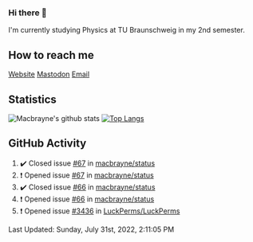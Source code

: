 ### Hi there 👋
I'm currently studying Physics at TU Braunschweig in my 2nd semester.

## How to reach me
[Website](https://macbrayne.de)
[Mastodon](https://norden.social/@florentin)
[Email](mailto:hello@macbrayne.de)

## Statistics
![Macbrayne's github stats](https://github-readme-stats.vercel.app/api?username=macbrayne&count_private=true&show_icons=true&hide_rank=true&custom_title=macbrayne's%20GitHub%20Stats)
[![Top Langs](https://github-readme-stats.vercel.app/api/top-langs/?username=macbrayne&exclude_repo=liftron&layout=compact)](https://github.com/anuraghazra/github-readme-stats)
## GitHub Activity

<!--RECENT_ACTIVITY:start-->
1. ✔️ Closed issue [#67](https://github.com/macbrayne/status/issues/67) in [macbrayne/status](https://github.com/macbrayne/status)
2. ❗️ Opened issue [#67](https://github.com/macbrayne/status/issues/67) in [macbrayne/status](https://github.com/macbrayne/status)
3. ✔️ Closed issue [#66](https://github.com/macbrayne/status/issues/66) in [macbrayne/status](https://github.com/macbrayne/status)
4. ❗️ Opened issue [#66](https://github.com/macbrayne/status/issues/66) in [macbrayne/status](https://github.com/macbrayne/status)
5. ❗️ Opened issue [#3436](https://github.com/LuckPerms/LuckPerms/issues/3436) in [LuckPerms/LuckPerms](https://github.com/LuckPerms/LuckPerms)
<!--RECENT_ACTIVITY:end-->

<!--RECENT_ACTIVITY:last_update-->
Last Updated: Sunday, July 31st, 2022, 2:11:05 PM
<!--RECENT_ACTIVITY:last_update_end-->


<!--
**macbrayne/macbrayne** is a ✨ _special_ ✨ repository because its `README.md` (this file) appears on your GitHub profile.

Here are some ideas to get you started:

- 🔭 I’m currently working on ...
- 🌱 I’m currently learning ...
- 👯 I’m looking to collaborate on ...
- 🤔 I’m looking for help with ...
- 💬 Ask me about ...
- 📫 How to reach me: ...
- 😄 Pronouns: ...
- ⚡ Fun fact: ...
-->
